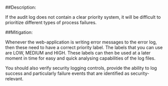 ##Description:

If the audit log does not contain a clear priority system, it will be difficult to
prioritize different types of process failures.

##Mitigation:

Whenever the web-application is writing error messages to the error log, then these need
to have a correct priority label. The labels that you can use are LOW, MEDIUM and HIGH.
These labels can then be used at a later moment in time for easy and quick analysing
capabilities of the log files.

You should also verify security logging controls, provide the ability to log success and
particularly failure events that are identified as security-relevant.
